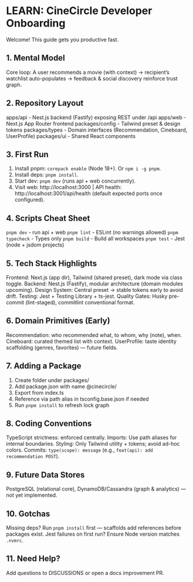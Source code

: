 # LEARN: CineCircle Developer Onboarding

Welcome! This guide gets you productive fast.

## 1. Mental Model
Core loop: A user recommends a movie (with context) -> recipient’s watchlist auto-populates -> feedback & social discovery reinforce trust graph.

## 2. Repository Layout
apps/api - Nest.js backend (Fastify) exposing REST under /api
apps/web - Next.js App Router frontend
packages/config - Tailwind preset & design tokens
packages/types - Domain interfaces (Recommendation, Cineboard, UserProfile)
packages/ui - Shared React components

## 3. First Run
1. Install pnpm: `corepack enable` (Node 18+). Or `npm i -g pnpm`.
2. Install deps: `pnpm install`.
3. Start dev: `pnpm dev` (runs api + web concurrently).
4. Visit web: http://localhost:3000  | API health: http://localhost:3001/api/health (default expected ports once configured).

## 4. Scripts Cheat Sheet
`pnpm dev` - run api + web
`pnpm lint` - ESLint (no warnings allowed)
`pnpm typecheck` - Types only
`pnpm build` - Build all workspaces
`pnpm test` - Jest (node + jsdom projects)

## 5. Tech Stack Highlights
Frontend: Next.js (app dir), Tailwind (shared preset), dark mode via class toggle.
Backend: Nest.js (Fastify), modular architecture (domain modules upcoming).
Design System: Central preset -> stable tokens early to avoid drift.
Testing: Jest + Testing Library + ts-jest.
Quality Gates: Husky pre-commit (lint-staged), commitlint conventional format.

## 6. Domain Primitives (Early)
Recommendation: who recommended what, to whom, why (note), when.
Cineboard: curated themed list with context.
UserProfile: taste identity scaffolding (genres, favorites) — future fields.

## 7. Adding a Package
1. Create folder under packages/
2. Add package.json with name @cinecircle/<pkg>
3. Export from index.ts
4. Reference via path alias in tsconfig.base.json if needed
5. Run `pnpm install` to refresh lock graph

## 8. Coding Conventions
TypeScript strictness: enforced centrally.
Imports: Use path aliases for internal boundaries.
Styling: Only Tailwind utility + tokens; avoid ad-hoc colors.
Commits: `type(scope): message` (e.g., `feat(api): add recommendation POST`).

## 9. Future Data Stores
PostgreSQL (relational core), DynamoDB/Cassandra (graph & analytics) — not yet implemented.

## 10. Gotchas
Missing deps? Run `pnpm install` first — scaffolds add references before packages exist.
Jest failures on first run? Ensure Node version matches `.nvmrc`.

## 11. Need Help?
Add questions to DISCUSSIONS or open a docs improvement PR.
